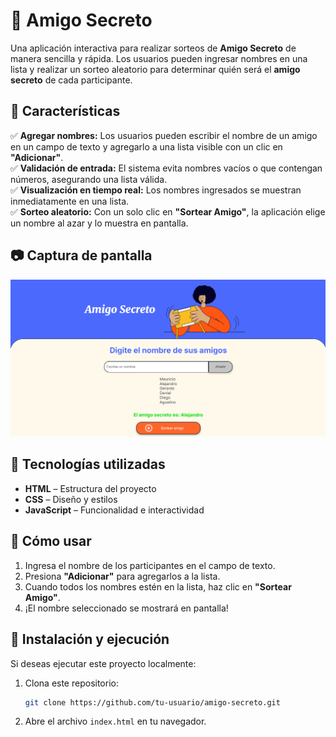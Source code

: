 # 🎁 Amigo Secreto  

Una aplicación interactiva para realizar sorteos de **Amigo Secreto** de manera sencilla y rápida. Los usuarios pueden ingresar nombres en una lista y realizar un sorteo aleatorio para determinar quién será el **amigo secreto** de cada participante.  

## 🚀 Características  

✅ **Agregar nombres:** Los usuarios pueden escribir el nombre de un amigo en un campo de texto y agregarlo a una lista visible con un clic en **"Adicionar"**.  
✅ **Validación de entrada:** El sistema evita nombres vacíos o que contengan números, asegurando una lista válida.  
✅ **Visualización en tiempo real:** Los nombres ingresados se muestran inmediatamente en una lista.  
✅ **Sorteo aleatorio:** Con un solo clic en **"Sortear Amigo"**, la aplicación elige un nombre al azar y lo muestra en pantalla.  

## 📷 Captura de pantalla 

![Vista previa de la aplicación](assets/amigo_secreto.png)

## 🔧 Tecnologías utilizadas  

- **HTML** – Estructura del proyecto  
- **CSS** – Diseño y estilos  
- **JavaScript** – Funcionalidad e interactividad  

## 📌 Cómo usar  

1. Ingresa el nombre de los participantes en el campo de texto.  
2. Presiona **"Adicionar"** para agregarlos a la lista.  
3. Cuando todos los nombres estén en la lista, haz clic en **"Sortear Amigo"**.  
4. ¡El nombre seleccionado se mostrará en pantalla!  

## 📂 Instalación y ejecución 

Si deseas ejecutar este proyecto localmente:  

1. Clona este repositorio:  
   ```bash
   git clone https://github.com/tu-usuario/amigo-secreto.git
   ```  
2. Abre el archivo `index.html` en tu navegador.